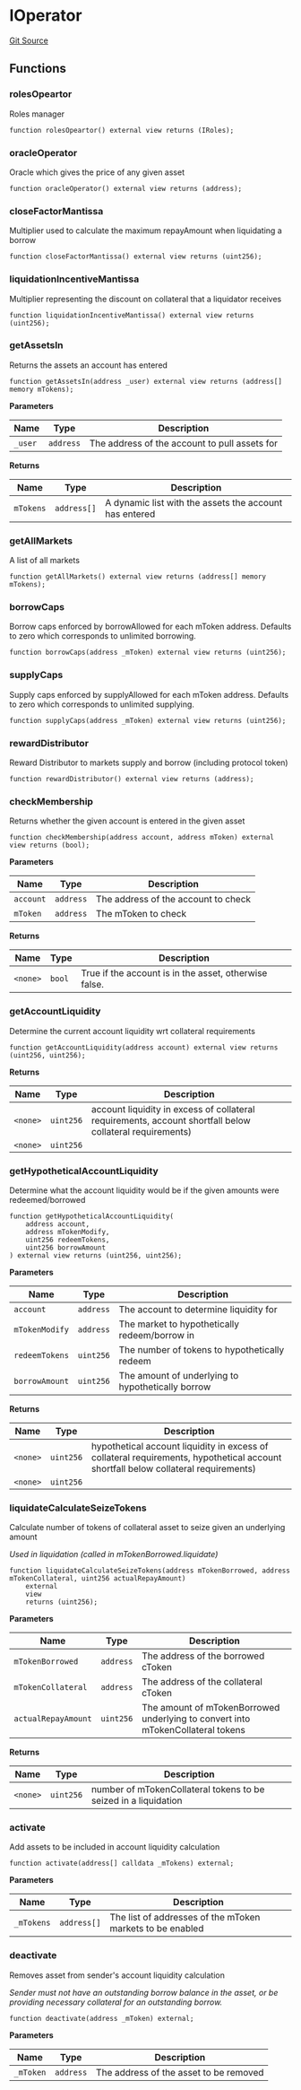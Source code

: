 # IOperator
[Git Source](https://github.com/malda-protocol/malda-lending/blob/b62e113034d94e880ebb241b8fad49eb27118646/src\interfaces\IOperator.sol)


## Functions
### rolesOpeartor

Roles manager


```solidity
function rolesOpeartor() external view returns (IRoles);
```

### oracleOperator

Oracle which gives the price of any given asset


```solidity
function oracleOperator() external view returns (address);
```

### closeFactorMantissa

Multiplier used to calculate the maximum repayAmount when liquidating a borrow


```solidity
function closeFactorMantissa() external view returns (uint256);
```

### liquidationIncentiveMantissa

Multiplier representing the discount on collateral that a liquidator receives


```solidity
function liquidationIncentiveMantissa() external view returns (uint256);
```

### getAssetsIn

Returns the assets an account has entered


```solidity
function getAssetsIn(address _user) external view returns (address[] memory mTokens);
```
**Parameters**

|Name|Type|Description|
|----|----|-----------|
|`_user`|`address`|The address of the account to pull assets for|

**Returns**

|Name|Type|Description|
|----|----|-----------|
|`mTokens`|`address[]`|A dynamic list with the assets the account has entered|


### getAllMarkets

A list of all markets


```solidity
function getAllMarkets() external view returns (address[] memory mTokens);
```

### borrowCaps

Borrow caps enforced by borrowAllowed for each mToken address. Defaults to zero which corresponds to unlimited borrowing.


```solidity
function borrowCaps(address _mToken) external view returns (uint256);
```

### supplyCaps

Supply caps enforced by supplyAllowed for each mToken address. Defaults to zero which corresponds to unlimited supplying.


```solidity
function supplyCaps(address _mToken) external view returns (uint256);
```

### rewardDistributor

Reward Distributor to markets supply and borrow (including protocol token)


```solidity
function rewardDistributor() external view returns (address);
```

### checkMembership

Returns whether the given account is entered in the given asset


```solidity
function checkMembership(address account, address mToken) external view returns (bool);
```
**Parameters**

|Name|Type|Description|
|----|----|-----------|
|`account`|`address`|The address of the account to check|
|`mToken`|`address`|The mToken to check|

**Returns**

|Name|Type|Description|
|----|----|-----------|
|`<none>`|`bool`|True if the account is in the asset, otherwise false.|


### getAccountLiquidity

Determine the current account liquidity wrt collateral requirements


```solidity
function getAccountLiquidity(address account) external view returns (uint256, uint256);
```
**Returns**

|Name|Type|Description|
|----|----|-----------|
|`<none>`|`uint256`|account liquidity in excess of collateral requirements, account shortfall below collateral requirements)|
|`<none>`|`uint256`||


### getHypotheticalAccountLiquidity

Determine what the account liquidity would be if the given amounts were redeemed/borrowed


```solidity
function getHypotheticalAccountLiquidity(
    address account,
    address mTokenModify,
    uint256 redeemTokens,
    uint256 borrowAmount
) external view returns (uint256, uint256);
```
**Parameters**

|Name|Type|Description|
|----|----|-----------|
|`account`|`address`|The account to determine liquidity for|
|`mTokenModify`|`address`|The market to hypothetically redeem/borrow in|
|`redeemTokens`|`uint256`|The number of tokens to hypothetically redeem|
|`borrowAmount`|`uint256`|The amount of underlying to hypothetically borrow|

**Returns**

|Name|Type|Description|
|----|----|-----------|
|`<none>`|`uint256`|hypothetical account liquidity in excess of collateral requirements, hypothetical account shortfall below collateral requirements)|
|`<none>`|`uint256`||


### liquidateCalculateSeizeTokens

Calculate number of tokens of collateral asset to seize given an underlying amount

*Used in liquidation (called in mTokenBorrowed.liquidate)*


```solidity
function liquidateCalculateSeizeTokens(address mTokenBorrowed, address mTokenCollateral, uint256 actualRepayAmount)
    external
    view
    returns (uint256);
```
**Parameters**

|Name|Type|Description|
|----|----|-----------|
|`mTokenBorrowed`|`address`|The address of the borrowed cToken|
|`mTokenCollateral`|`address`|The address of the collateral cToken|
|`actualRepayAmount`|`uint256`|The amount of mTokenBorrowed underlying to convert into mTokenCollateral tokens|

**Returns**

|Name|Type|Description|
|----|----|-----------|
|`<none>`|`uint256`|number of mTokenCollateral tokens to be seized in a liquidation|


### activate

Add assets to be included in account liquidity calculation


```solidity
function activate(address[] calldata _mTokens) external;
```
**Parameters**

|Name|Type|Description|
|----|----|-----------|
|`_mTokens`|`address[]`|The list of addresses of the mToken markets to be enabled|


### deactivate

Removes asset from sender's account liquidity calculation

*Sender must not have an outstanding borrow balance in the asset,
or be providing necessary collateral for an outstanding borrow.*


```solidity
function deactivate(address _mToken) external;
```
**Parameters**

|Name|Type|Description|
|----|----|-----------|
|`_mToken`|`address`|The address of the asset to be removed|



